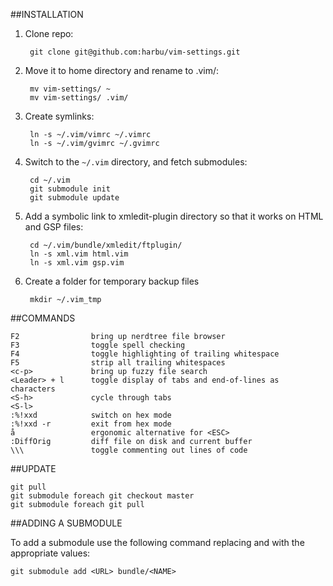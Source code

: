 ##INSTALLATION

1. Clone repo:

        git clone git@github.com:harbu/vim-settings.git

2. Move it to home directory and rename to .vim/:

        mv vim-settings/ ~
        mv vim-settings/ .vim/

3. Create symlinks:

        ln -s ~/.vim/vimrc ~/.vimrc
        ln -s ~/.vim/gvimrc ~/.gvimrc

4. Switch to the `~/.vim` directory, and fetch submodules:

        cd ~/.vim
        git submodule init
        git submodule update

5. Add a symbolic link to xmledit-plugin directory so that it works on HTML and
GSP files:

        cd ~/.vim/bundle/xmledit/ftplugin/
        ln -s xml.vim html.vim
        ln -s xml.vim gsp.vim

6. Create a folder for temporary backup files

        mkdir ~/.vim_tmp



##COMMANDS

    F2                bring up nerdtree file browser
    F3                toggle spell checking
    F4                toggle highlighting of trailing whitespace
    F5                strip all trailing whitespaces
    <c-p>             bring up fuzzy file search
    <Leader> + l      toggle display of tabs and end-of-lines as characters
    <S-h>             cycle through tabs
    <S-l>
    :%!xxd            switch on hex mode
    :%!xxd -r         exit from hex mode
    å                 ergonomic alternative for <ESC>
    :DiffOrig         diff file on disk and current buffer
    \\\               toggle commenting out lines of code




##UPDATE

    git pull
    git submodule foreach git checkout master
    git submodule foreach git pull


##ADDING A SUBMODULE

To add a submodule use the following command replacing <URL> and <NAME> with
the appropriate values:

    git submodule add <URL> bundle/<NAME>

